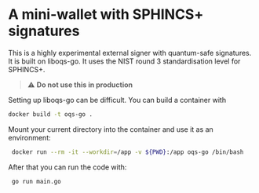 # A mini-wallet with SPHINCS+ signatures

This is a highly experimental external signer with quantum-safe signatures.
It is built on liboqs-go. It uses the NIST round 3 standardisation level for SPHINCS+.

> :warning: **Do not use this in production**

Setting up liboqs-go can be difficult. You can build a container with 

```bash
docker build -t oqs-go .
```

Mount your current directory into the container and use it as an environment:

```bash
 docker run --rm -it --workdir=/app -v ${PWD}:/app oqs-go /bin/bash
```

After that you can run the code with:

```bash
 go run main.go
```

